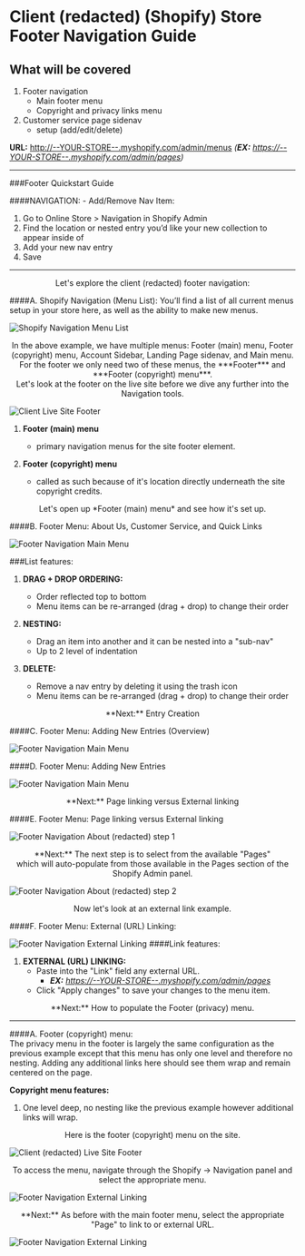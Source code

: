 # Client (redacted) (Shopify) Store Footer Navigation Guide


## What will be covered
1. Footer navigation 
	* Main footer menu
	* Copyright and privacy links menu
2. Customer service page sidenav 
	* setup (add/edit/delete)



**URL:**
<http://--YOUR-STORE--.myshopify.com/admin/menus> *(<strong>EX:</strong> <https://--YOUR-STORE--.myshopify.com/admin/pages>)*
***
###Footer Quickstart Guide

####NAVIGATION: - Add/Remove Nav Item:

1. Go to Online Store > Navigation in Shopify Admin
2. Find the location or nested entry you’d like your new collection to appear inside of 
3. Add your new nav entry
4. Save

***

<center>Let's explore the client (redacted) footer navigation:</center>

####A. Shopify Navigation (Menu List): 
You’ll find a list of all current menus setup in your store here, as well as the ability to make new menus.

![Shopify Navigation Menu List](https://i.imgur.com/SuNNgjZ.png)

<center>In the above example, we have multiple menus: Footer (main) menu, Footer (copyright) menu, Account Sidebar, Landing Page sidenav, and Main menu.  For the footer we only need two of these menus, the ***Footer*** and ***Footer (copyright) menu***.</center>

<center>Let's look at the footer on the live site before we dive any further into the Navigation tools.</center>

![Client Live Site Footer](https://i.imgur.com/qIWeMA1.png)

1. **Footer (main) menu**
	- primary navigation menus for the site footer element.

2. **Footer (copyright) menu**
	- called as such because of it's location directly underneath the site copyright credits.

<center>Let's open up *Footer (main) menu* and see how it's set up.</center>

####B. Footer Menu: About Us, Customer Service, and Quick Links

![Footer Navigation Main Menu](https://i.imgur.com/qpkp98c.png)

###List features:
1. **DRAG + DROP ORDERING:**
	- Order reflected top to bottom
	- Menu items can be re-arranged (drag + drop) to change their order

2. **NESTING:**
	- Drag an item into another and it can be nested into a "sub-nav"
	- Up to 2 level of indentation

3. **DELETE:**
	- Remove a nav entry by deleting it using the trash icon
	- Menu items can be re-arranged (drag + drop) to change their order


<center>**Next:** Entry Creation</center>


####C. Footer Menu: Adding New Entries (Overview)

![Footer Navigation Main Menu](https://i.imgur.com/XTQyT4S.png)


####D. Footer Menu: Adding New Entries	

![Footer Navigation Main Menu](https://i.imgur.com/6jZeHsO.png)

<center>**Next:** Page linking versus External linking</center>


####E. Footer Menu: Page linking versus External linking

![Footer Navigation About (redacted) step 1](https://i.imgur.com/yKRzqgT.png)

<center>**Next:**  The next step is to select from the available "Pages" <br />which will auto-populate from those available in the Pages section of the Shopify Admin panel.</center>

![Footer Navigation About (redacted) step 2](https://i.imgur.com/6m7JiVk.png)

<center>Now let's look at an external link example.</center>

####F. Footer Menu: External (URL) Linking:

![Footer Navigation External Linking](https://i.imgur.com/KSaX37L.png)
####Link features:
1. **EXTERNAL (URL) LINKING:**
	- Paste into the "Link" field any external URL.
		- *<strong>EX:</strong> <https://--YOUR-STORE--.myshopify.com/admin/pages>*
	- Click "Apply changes" to save your changes to the menu item.


<center>**Next:** How to populate the Footer (privacy) menu.</center>


***

####A.  Footer (copyright) menu:  
The privacy menu in the footer is largely the same configuration as the previous example except that this menu has only one level and therefore no nesting.  Adding any additional links here should see them wrap and remain centered on the page.

**Copyright menu features:**

1. One level deep, no nesting like the previous example however additional links will wrap.

<center>Here is the footer (copyright) menu on the site.</center>

![Client (redacted) Live Site Footer](https://i.imgur.com/0HRvGgr.png)

<center>To access the menu, navigate through the Shopify -> Navigation panel and select the appropriate menu.</center>

![Footer Navigation External Linking](https://i.imgur.com/tXkPIiE.png)

<center>**Next:**  As before with the main footer menu, select the appropriate "Page" to link to or external URL.</center>

![Footer Navigation External Linking](https://i.imgur.com/scVHktZ.png)